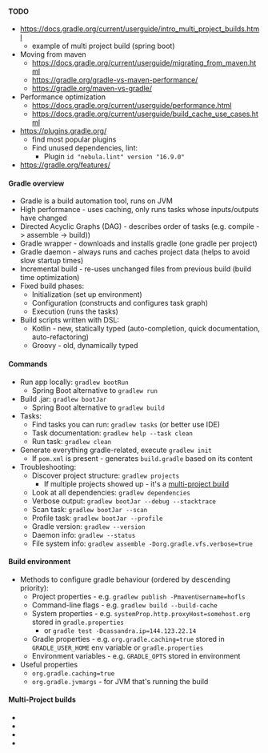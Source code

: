 #### TODO
* https://docs.gradle.org/current/userguide/intro_multi_project_builds.html
    * example of multi project build (spring boot)
* Moving from maven
    * https://docs.gradle.org/current/userguide/migrating_from_maven.html
    * https://gradle.org/gradle-vs-maven-performance/
    * https://gradle.org/maven-vs-gradle/
* Performance optimization
    * https://docs.gradle.org/current/userguide/performance.html
    * https://docs.gradle.org/current/userguide/build_cache_use_cases.html
* https://plugins.gradle.org/
    * find most popular plugins
    * Find unused dependencies, lint: 
        * Plugin `id "nebula.lint" version "16.9.0"`
* https://gradle.org/features/

#### Gradle overview
* Gradle is a build automation tool, runs on JVM
* High performance - uses caching, only runs tasks whose inputs/outputs have changed
* Directed Acyclic Graphs (DAG) - describes order of tasks (e.g. compile -> assemble -> build))
* Gradle wrapper - downloads and installs gradle (one gradle per project)
* Gradle daemon - always runs and caches project data (helps to avoid slow startup times)
* Incremental build - re-uses unchanged files from previous build (build time optimization)
* Fixed build phases:
    * Initialization (set up environment)
    * Configuration (constructs and configures task graph)
    * Execution (runs the tasks)
* Build scripts written with DSL:
    * Kotlin - new, statically typed (auto-completion, quick documentation, auto-refactoring)
    * Groovy - old, dynamically typed
    
#### Commands
* Run app locally: `gradlew bootRun`
    * Spring Boot alternative to `gradlew run`
* Build .jar: `gradlew bootJar`
    * Spring Boot alternative to `gradlew build`
* Tasks:
    * Find tasks you can run: `gradlew tasks` (or better use IDE)
    * Task documentation: `gradlew help --task clean`
    * Run task: `gradlew clean`
* Generate everything gradle-related, execute `gradlew init` 
    * If `pom.xml` is present - generates `build.gradle` based on its content
* Troubleshooting:
    * Discover project structure: `gradlew projects`
        * If multiple projects showed up - it's a [multi-project build](https://docs.gradle.org/current/userguide/intro_multi_project_builds.html#intro_multi_project_builds)
    * Look at all dependencies: `gradlew dependencies`
    * Verbose output: `gradlew bootJar --debug --stacktrace`
    * Scan task: `gradlew bootJar --scan`
    * Profile task: `gradlew bootJar --profile`
    * Gradle version: `gradlew --version`
    * Daemon info: `gradlew --status`
    * File system info: `gradlew assemble -Dorg.gradle.vfs.verbose=true`
    
#### Build environment
* Methods to configure gradle behaviour (ordered by descending priority):
    * Project properties - e.g. `gradlew publish -PmavenUsername=hofls`
    * Command-line flags - e.g. `gradlew build --build-cache`
    * System properties - e.g. `systemProp.http.proxyHost=somehost.org` stored in `gradle.properties`
        * or `gradle test -Dcassandra.ip=144.123.22.14`
    * Gradle properties - e.g. `org.gradle.caching=true` stored in `GRADLE_USER_HOME` env variable or `gradle.properties`
    * Environment variables - e.g. `GRADLE_OPTS` stored in environment
* Useful properties
    * `org.gradle.caching=true`
    * `org.gradle.jvmargs` - for JVM that's running the build

#### Multi-Project builds
* 
* 
* 
* 
